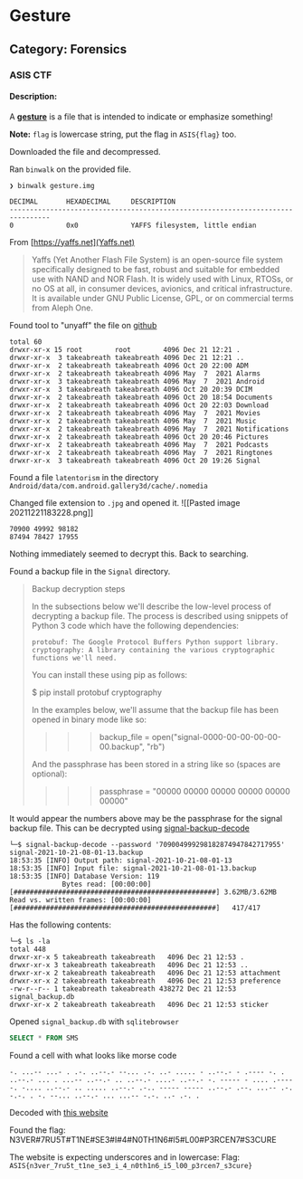 # Gesture
## Category: Forensics
### ASIS CTF

#### Description:
A **[gesture](https://asisctf.com/tasks/gesture.img_36fb98da9a7832a88dc6fdd82dba65d94f0294c5.txz)** is a file that is intended to indicate or emphasize something!

**Note:** `flag` is lowercase string, put the flag in `ASIS{flag}` too.

Downloaded the file and decompressed.

Ran `binwalk` on the provided file.

```Console
❯ binwalk gesture.img

DECIMAL       HEXADECIMAL     DESCRIPTION
--------------------------------------------------------------------------------
0             0x0             YAFFS filesystem, little endian
```

From [https://yaffs.net](Yaffs.net)

>Yaffs (Yet Another Flash File System) is an open-source file system specifically designed to be fast, robust and suitable for embedded use with NAND and NOR Flash. It is widely used with Linux, RTOSs, or no OS at all, in consumer devices, avionics, and critical infrastructure. It is available under GNU Public License, GPL, or on commercial terms from Aleph One.

Found tool to "unyaff" the file on [github](https://github.com/justsoso8/yaffs2utils)
```Console
total 60
drwxr-xr-x 15 root        root        4096 Dec 21 12:21 .
drwxr-xr-x  3 takeabreath takeabreath 4096 Dec 21 12:21 ..
drwxr-xr-x  2 takeabreath takeabreath 4096 Oct 20 22:00 ADM
drwxr-xr-x  2 takeabreath takeabreath 4096 May  7  2021 Alarms
drwxr-xr-x  3 takeabreath takeabreath 4096 May  7  2021 Android
drwxr-xr-x  3 takeabreath takeabreath 4096 Oct 20 20:39 DCIM
drwxr-xr-x  2 takeabreath takeabreath 4096 Oct 20 18:54 Documents
drwxr-xr-x  2 takeabreath takeabreath 4096 Oct 20 22:03 Download
drwxr-xr-x  2 takeabreath takeabreath 4096 May  7  2021 Movies
drwxr-xr-x  2 takeabreath takeabreath 4096 May  7  2021 Music
drwxr-xr-x  2 takeabreath takeabreath 4096 May  7  2021 Notifications
drwxr-xr-x  2 takeabreath takeabreath 4096 Oct 20 20:46 Pictures
drwxr-xr-x  2 takeabreath takeabreath 4096 May  7  2021 Podcasts
drwxr-xr-x  2 takeabreath takeabreath 4096 May  7  2021 Ringtones
drwxr-xr-x  3 takeabreath takeabreath 4096 Oct 20 19:26 Signal
```

Found a file `latentorism` in the directory `Android/data/com.android.gallery3d/cache/.nomedia`

Changed file extension to `.jpg` and opened it. 
![[Pasted image 20211221183228.png]]

```
70900 49992 98182
87494 78427 17955
```
 Nothing immediately seemed to decrypt this. Back to searching.
 
Found a backup file in the `Signal` directory. 
>  Backup decryption steps
> 
> In the subsections below we'll describe the low-level process of decrypting a backup file. The process is described using snippets of Python 3 code which have the following dependencies:
> 
>     protobuf: The Google Protocol Buffers Python support library.
>     cryptography: A library containing the various cryptographic functions we'll need.
> 
> You can install these using pip as follows:
> 
> $ pip install protobuf cryptography
> 
> In the examples below, we'll assume that the backup file has been opened in binary mode like so:
> 
> >>> backup_file = open("signal-0000-00-00-00-00-00.backup", "rb")
> 
> And the passphrase has been stored in a string like so (spaces are optional):
> 
> >>> passphrase = "00000 00000 00000 00000 00000 00000"

It would appear the numbers above may be the passphrase for the signal backup file. This can be decrypted using [signal-backup-decode](https://github.com/pajowu/signal-backup-decode)

```Console
└─$ signal-backup-decode --password '709004999298182874947842717955' signal-2021-10-21-08-01-13.backup 
18:53:35 [INFO] Output path: signal-2021-10-21-08-01-13
18:53:35 [INFO] Input file: signal-2021-10-21-08-01-13.backup
18:53:35 [INFO] Database Version: 119
             Bytes read: [00:00:00] [##################################################] 3.62MB/3.62MB
Read vs. written frames: [00:00:00] [##################################################]   417/417  
```

Has the following contents:
```Console
└─$ ls -la                       
total 448
drwxr-xr-x 5 takeabreath takeabreath   4096 Dec 21 12:53 .
drwxr-xr-x 3 takeabreath takeabreath   4096 Dec 21 12:53 ..
drwxr-xr-x 2 takeabreath takeabreath   4096 Dec 21 12:53 attachment
drwxr-xr-x 2 takeabreath takeabreath   4096 Dec 21 12:53 preference
-rw-r--r-- 1 takeabreath takeabreath 438272 Dec 21 12:53 signal_backup.db
drwxr-xr-x 2 takeabreath takeabreath   4096 Dec 21 12:53 sticker
```

Opened `signal_backup.db` with `sqlitebrowser`
```SQL
SELECT * FROM SMS
```

Found a cell with what looks like morse code

```
-. ...-- ...- . .-. ..--.- --... .-. ..- ..... - ..--.- - .---- -. . ..--.- ... . ...-- ..--.- .. ..--.- ....- ..--.- -. ----- - .... .---- -. -.... ..--.- .. ..... ..--.- .-.. ----- ----- ..--.- .--. ...-- .-. -.-. . -. --... ..--.- ... ...-- -.-. ..- .-. .
```

Decoded with [this website](https://morsecode.world/international/translator.html)

Found the flag:
N3VER#7RU5T#T1NE#SE3#I#4#N0TH1N6#I5#L00#P3RCEN7#S3CURE

The website is expecting underscores and in lowercase:
Flag: 
`ASIS{n3ver_7ru5t_t1ne_se3_i_4_n0th1n6_i5_l00_p3rcen7_s3cure}`